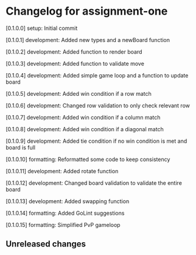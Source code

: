 # Changelog for assignment-one

[0.1.0.0] setup: Initial commit

[0.1.0.1] development: Added new types and a newBoard function

[0.1.0.2] development: Added function to render board

[0.1.0.3] development: Added function to validate move

[0.1.0.4] development: Added simple game loop and a function to update board

[0.1.0.5] development: Added win condition if a row match

[0.1.0.6] development: Changed row validation to only check relevant row

[0.1.0.7] development: Added win condition if a column match

[0.1.0.8] development: Added win condition if a diagonal match

[0.1.0.9] development: Added tie condition if no win condition is met and board is full

[0.1.0.10] formatting: Reformatted some code to keep consistency

[0.1.0.11] development: Added rotate function

[0.1.0.12] development: Changed board validation to validate the entire board

[0.1.0.13] development: Added swapping function

[0.1.0.14] formatting: Added GoLint suggestions

[0.1.0.15] formatting: Simplified PvP gameloop

## Unreleased changes
